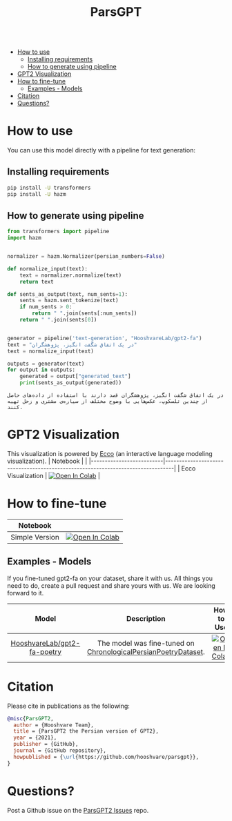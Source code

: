 <h1 align="center">ParsGPT</h1>

<br/><br/>

- [How to use](#how-to-use)
  - [Installing requirements](#installing-requirements)
  - [How to generate using pipeline](#how-to-generate-using-pipeline)
- [GPT2 Visualization](#gpt2-visualization)
- [How to fine-tune](#how-to-fine-tune)
  - [Examples - Models](#examples---models)
- [Citation](#citation)
- [Questions?](#questions)


# How to use
You can use this model directly with a pipeline for text generation:

## Installing requirements

```bash
pip install -U transformers
pip install -U hazm
```

## How to generate using pipeline

```python
from transformers import pipeline
import hazm


normalizer = hazm.Normalizer(persian_numbers=False)

def normalize_input(text):
    text = normalizer.normalize(text)
    return text

def sents_as_output(text, num_sents=1):
    sents = hazm.sent_tokenize(text)
    if num_sents > 0:
        return " ".join(sents[:num_sents])
    return " ".join(sents[0])


generator = pipeline('text-generation', "HooshvareLab/gpt2-fa")
text = "در یک اتفاق شگفت انگیز، پژوهشگران"
text = normalize_input(text)

outputs = generator(text)
for output in outputs:
    generated = output["generated_text"]
    print(sents_as_output(generated))
```

```text
در یک اتفاق شگفت انگیز، پژوهشگران قصد دارند با استفاده از داده‌های حاصل از چندین تلسکوپ، عکس‌هایی با وضوح مختلف از سیاره‌ی مشتری و زحل تهیه کنند.
```

# GPT2 Visualization

This visualization is powered by [Ecco](https://github.com/jalammar/ecco) (an interactive language modeling visualization).
| Notebook                 |                                                                                 |
|--------------------------|---------------------------------------------------------------------------------|
| Ecco Visualization      | [![Open In Colab](https://colab.research.google.com/assets/colab-badge.svg)](https://colab.research.google.com/github/hooshvare/parsgpt/blob/master/notebooks/Persian_GPT2_Visualization.ipynb) |


# How to fine-tune

| Notebook                 |                                                                                 |
|--------------------------|---------------------------------------------------------------------------------|
| Simple Version      | [![Open In Colab](https://colab.research.google.com/assets/colab-badge.svg)](https://colab.research.google.com/github/hooshvare/parsgpt/blob/master/notebooks/Persian_Poetry_FineTuning.ipynb) | 


## Examples - Models
If you fine-tuned gpt2-fa on your dataset, share it with us. All things you need to do, create a pull request and share yours with us. We are looking forward to it.

|                                       Model                                       |                                                           Description                                                           |                                                                                         How to Use                                                                                         |
|:---------------------------------------------------------------------------------:|:-------------------------------------------------------------------------------------------------------------------------------:|:----------------------------------------------------------------------------------------------------------------------------------------------------------------------------------------:|
| [HooshvareLab/gpt2-fa-poetry](https://huggingface.co/HooshvareLab/gpt2-fa-poetry) | The model was fine-tuned on [ChronologicalPersianPoetryDataset](https://github.com/aghasemi/ChronologicalPersianPoetryDataset). | [![Open In Colab](https://colab.research.google.com/assets/colab-badge.svg)](https://colab.research.google.com/github/hooshvare/parsgpt/blob/master/notebooks/Persian_Poetry_GPT2.ipynb) |


# Citation

Please cite in publications as the following:

```bibtex
@misc{ParsGPT2,
  author = {Hooshvare Team},
  title = {ParsGPT2 the Persian version of GPT2},
  year = {2021},
  publisher = {GitHub},
  journal = {GitHub repository},
  howpublished = {\url{https://github.com/hooshvare/parsgpt}},
}
```

# Questions?
Post a Github issue on the [ParsGPT2 Issues](https://github.com/hooshvare/parsgpt/issues) repo.
